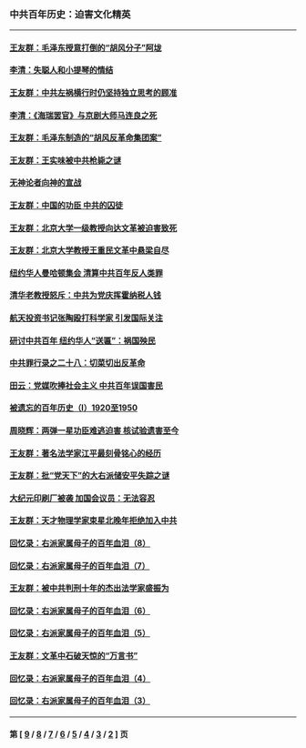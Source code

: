 ### 中共百年历史：迫害文化精英
---
#### [王友群：毛泽东授意打倒的“胡风分子”阿垅](../../pages/nf1176111/n13592541.md?03010430) 
#### [李清：失聪人和小提琴的情结](../../pages/nf1176111/n13459280.md?03010430) 
#### [王友群：中共左祸横行时仍坚持独立思考的顾准](../../pages/nf1176111/n13444722.md?03010430) 
#### [李清：《海瑞罢官》与京剧大师马连良之死](../../pages/nf1176111/n13412316.md?03010430) 
#### [王友群：毛泽东制造的“胡风反革命集团案”](../../pages/nf1176111/n13324909.md?03010430) 
#### [王友群：王实味被中共枪毙之谜](../../pages/nf1176111/n13307502.md?03010430) 
#### [无神论者向神的宣战](../../pages/nf1176111/n13281535.md?03010430) 
#### [王友群：中国的功臣 中共的囚徒](../../pages/nf1176111/n13291790.md?03010430) 
#### [王友群：北京大学一级教授向达文革被迫害致死](../../pages/nf1176111/n13150966.md?03010430) 
#### [王友群：北京大学教授王重民文革中悬梁自尽](../../pages/nf1176111/n13084645.md?03010430) 
#### [纽约华人曼哈顿集会 清算中共百年反人类罪](../../pages/nf1176111/n13084157.md?03010430) 
#### [清华老教授怒斥：中共为党庆挥霍纳税人钱](../../pages/nf1176111/n13071430.md?03010430) 
#### [航天投资书记张陶殴打科学家 引发国际关注](../../pages/nf1176111/n13069132.md?03010430) 
#### [研讨中共百年 纽约华人“送匾”：祸国殃民](../../pages/nf1176111/n13057367.md?03010430) 
#### [中共罪行录之二十八：切菜切出反革命](../../pages/nf1176111/n13030600.md?03010430) 
#### [田云：党媒吹捧社会主义 中共百年误国害民](../../pages/nf1176111/n13006682.md?03010430) 
#### [被遗忘的百年历史（I）1920至1950](../../pages/nf1176111/n12986411.md?03010430) 
#### [周晓辉：两弹一星功臣难逃迫害 核试验遗害至今](../../pages/nf1176111/n12974997.md?03010430) 
#### [王友群：著名法学家江平最刻骨铭心的经历](../../pages/nf1176111/n12970787.md?03010430) 
#### [王友群：批“党天下”的大右派储安平失踪之谜](../../pages/nf1176111/n12954229.md?03010430) 
#### [大纪元印刷厂被袭 加国会议员：无法容忍](../../pages/nf1176111/n12883028.md?03010430) 
#### [王友群：天才物理学家束星北晚年拒绝加入中共](../../pages/nf1176111/n12792913.md?03010430) 
#### [回忆录：右派家属母子的百年血泪（8）](../../pages/nf1176111/n12706196.md?03010430) 
#### [回忆录：右派家属母子的百年血泪（7）](../../pages/nf1176111/n12706191.md?03010430) 
#### [王友群：被中共判刑十年的杰出法学家盛振为](../../pages/nf1176111/n12706141.md?03010430) 
#### [回忆录：右派家属母子的百年血泪（6）](../../pages/nf1176111/n12698863.md?03010430) 
#### [回忆录：右派家属母子的百年血泪（5）](../../pages/nf1176111/n12692515.md?03010430) 
#### [王友群：文革中石破天惊的“万言书”](../../pages/nf1176111/n12690994.md?03010430) 
#### [回忆录：右派家属母子的百年血泪（4）](../../pages/nf1176111/n12686410.md?03010430) 
#### [回忆录：右派家属母子的百年血泪（3）](../../pages/nf1176111/n12683820.md?03010430) 

---
#### 第 [ [9](./9.md?03010430) / [8](./8.md?03010430) / [7](./7.md?03010430) / [6](./6.md?03010430) / [5](./5.md?03010430) / [4](./4.md?03010430) / [3](./3.md?03010430) / [2](./2.md?03010430) ] 页
